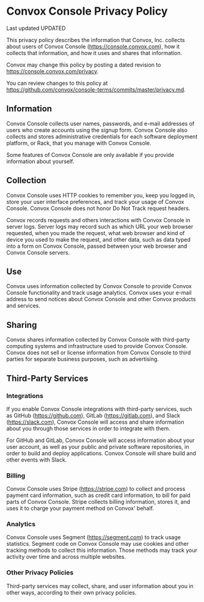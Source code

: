 # Convox Console Privacy Policy

Last updated UPDATED

This privacy policy describes the information that
Convox, Inc. collects about users of Convox Console
(<https://console.convox.com>), how it collects that information,
and how it uses and shares that information.

Convox may change this policy by posting a dated revision to
<https://console.convox.com/privacy>.

You can review changes to this policy at
<https://github.com/convox/console-terms/commits/master/privacy.md>.

## Information

Convox Console collects user names, passwords, and e-mail addresses
of users who create accounts using the signup form.  Convox Console
also collects and stores administrative credentials for each software
deployment platform, or Rack, that you manage with Convox Console.

Some features of Convox Console are only available if you provide
information about yourself.

## Collection

Convox Console uses HTTP cookies to remember you, keep you logged in,
store your user interface preferences, and track your usage of Convox
Console.  Convox Console does not honor Do Not Track request headers.

Convox records requests and others interactions with Convox Console
in server logs.  Server logs may record such as which URL your web
browser requested, when you made the request, what web browser and
kind of device you used to make the request, and other data, such
as data typed into a form on Convox Console, passed between your web
browser and Convox Console servers.

## Use

Convox uses information collected by Convox Console to provide Convox
Console functionality and track usage analytics.  Convox uses your
e-mail address to send notices about Convox Console and other Convox
products and services.

## Sharing

Convox shares information collected by Convox Console with third-party
computing systems and infrastructure used to provide Convox Console.
Convox does not sell or license information from Convox Console to
third parties for separate business purposes, such as advertising.

## Third-Party Services

### Integrations

If you enable Convox Console integrations with third-party services,
such as GitHub (<https://github.com>), GitLab (<https://gitlab.com>),
and Slack (<https://slack.com>), Convox Console will access and share
information about you through those services in order to integrate
with them.

For GitHub and GitLab, Convox Console will access information about
your user account, as well as your public and private software
repositories, in order to build and deploy applications.  Convox
Console will share build and other events with Slack.

### Billing

Convox Console uses Stripe (<https://stripe.com>) to collect and
process payment card information, such as credit card information,
to bill for paid parts of Convox Console.  Stripe collects billing
information, stores it, and uses it to charge your payment method on
Convox' behalf.

### Analytics

Convox Console uses Segment (<https://segment.com>) to track usage
statistics.  Segment code on Convox Console may use cookies and
other tracking methods to collect this information.  Those methods
may track your activity over time and across multiple websites.

### Other Privacy Policies

Third-party services may collect, share, and user information about
you in other ways, according to their own privacy policies.
